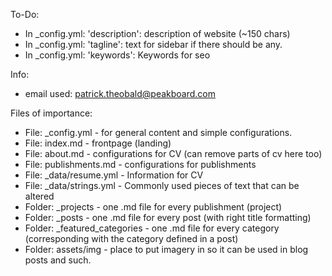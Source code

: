 To-Do:
- In _config.yml: 'description': description of website (~150 chars)
- In _config.yml: 'tagline': text for sidebar if there should be any.
- In _config.yml: 'keywords': Keywords for seo

Info:
- email used: patrick.theobald@peakboard.com

Files of importance:
- File: _config.yml - for general content and simple configurations.
- File: index.md - frontpage (landing)
- File: about.md - configurations for CV (can remove parts of cv here too)
- File: publishments.md - configurations for publishments
- File: _data/resume.yml - Information for CV
- File: _data/strings.yml - Commonly used pieces of text that can be altered
- Folder: _projects - one .md file for every publishment (project)
- Folder: _posts - one .md file for every post (with right title formatting)
- Folder: _featured_categories - one .md file for every category (corresponding with the category defined in a post)
- Folder: assets/img - place to put imagery in so it can be used in blog posts and such.

